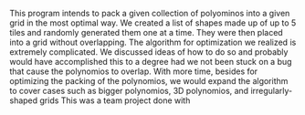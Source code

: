 This program intends to pack a given collection of polyominos into a given grid in the most optimal way. 
We created a list of shapes made up of up to 5 tiles and randomly generated them one at a time. 
They were then placed into a grid without overlapping. 
The algorithm for optimization we realized is extremely complicated. 
We discussed ideas of how to do so and probably would have accomplished this to a degree had we not been stuck on a bug that cause the polynomios to overlap. 
With more time, besides for optimizing the packing of the polynomios, we would expand the algorithm to cover cases such as bigger polynomios, 3D polynomios, and irregularly-shaped grids
This was a team project done with 
